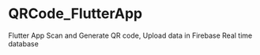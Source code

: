 # QRCode_FlutterApp
Flutter App Scan and Generate QR code, Upload data in Firebase Real time database

